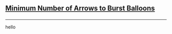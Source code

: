 <h2><a href="https://leetcode.com/problems/minimum-number-of-arrows-to-burst-balloons/submissions/871996543/">Minimum Number of Arrows to Burst Balloons</a></h2><h3></h3><hr>hello